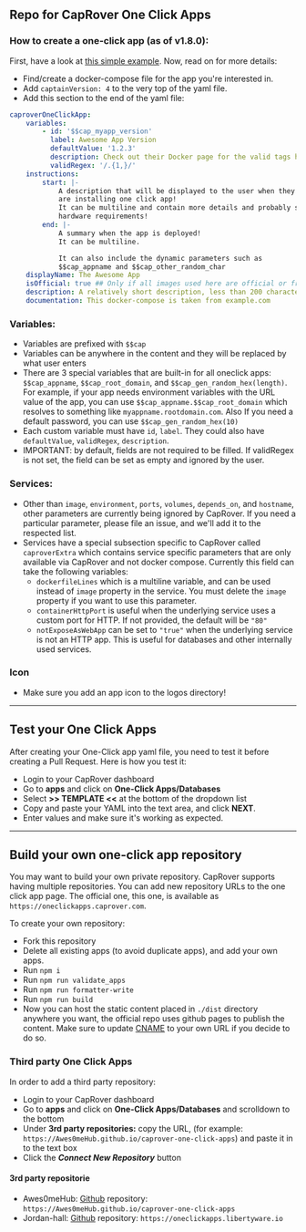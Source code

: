 ## Repo for CapRover One Click Apps

### How to create a one-click app (as of v1.8.0):
First, have a look at [this simple example](https://github.com/caprover/one-click-apps/blob/master/public/v4/apps/privatebin.yml). Now, read on for more details:


- Find/create a docker-compose file for the app you're interested in.
- Add `captainVersion: 4` to the very top of the yaml file.
- Add this section to the end of the yaml file:
```yaml
caproverOneClickApp:
    variables:
        - id: '$$cap_myapp_version'
          label: Awesome App Version
          defaultValue: '1.2.3'
          description: Check out their Docker page for the valid tags https://hub.docker.com/r/....../tags
          validRegex: '/.{1,}/'
    instructions:
        start: |-
            A description that will be displayed to the user when they
            are installing one click app!
            It can be multiline and contain more details and probably special
            hardware requirements!
        end: |-
            A summary when the app is deployed!
            It can be multiline.

            It can also include the dynamic parameters such as
            $$cap_appname and $$cap_other_random_char
    displayName: The Awesome App
    isOfficial: true ## Only if all images used here are official or from a trusted source.
    description: A relatively short description, less than 200 characters.
    documentation: This docker-compose is taken from example.com
```

### Variables:
- Variables are prefixed with `$$cap`
- Variables can be anywhere in the content and they will be replaced by what user enters
- There are 3 special variables that are built-in for all oneclick apps: `$$cap_appname`, `$$cap_root_domain`, and `$$cap_gen_random_hex(length)`. For example, if your app needs environment variables with the URL value of the app, you can use `$$cap_appname.$$cap_root_domain` which resolves to something like `myappname.rootdomain.com`. Also If you need a default password, you can use `$$cap_gen_random_hex(10)`
- Each custom variable must have `id`, `label`. They could also have `defaultValue`, `validRegex`, `description`.
- IMPORTANT: by default, fields are not required to be filled. If validRegex is not set, the field can be set as empty and ignored by the user.


### Services:
- Other than `image`, `environment`, `ports`, `volumes`, `depends_on`, and `hostname`, other parameters are currently being ignored by CapRover. If you need a particular parameter, please file an issue, and we'll add it to the respected list.
- Services have a special subsection specific to CapRover called `caproverExtra` which contains service specific parameters that are only available via CapRover and not docker compose. Currently this field can take the following variables:
    - `dockerfileLines` which is a multiline variable, and can be used instead of `image` property in the service. You must delete the `image` property if you want to use this parameter.
    - `containerHttpPort` is useful when the underlying service uses a custom port for HTTP. If not provided, the default will be `"80"`
    - `notExposeAsWebApp` can be set to `"true"` when the underlying service is not an HTTP app. This is useful for databases and other internally used services.

### Icon
- Make sure you add an app icon to the logos directory!


---------


## Test your One Click Apps
After creating your One-Click app yaml file, you need to test it before creating a Pull Request. Here is how you test it:
- Login to your CapRover dashboard
- Go to **apps** and click on **One-Click Apps/Databases**
- Select **>> TEMPLATE <<** at the bottom of the dropdown list
- Copy and paste your YAML into the text area, and click **NEXT**.
- Enter values and make sure it's working as expected.

---------

## Build your own one-click app repository
You may want to build your own private repository. CapRover supports having multiple repositories. You can add new repository URLs to the one click app page. The official one, this one, is available as `https://oneclickapps.caprover.com`.

To create your own repository:
- Fork this repository
- Delete all existing apps (to avoid duplicate apps), and add your own apps.
- Run `npm i`
- Run `npm run validate_apps`
- Run `npm run formatter-write`
- Run `npm run build`
- Now you can host the static content placed in `./dist` directory anywhere you want, the official repo uses github pages to publish the content. Make sure to update [CNAME](https://github.com/caprover/one-click-apps/blob/master/public/CNAME) to your own URL if you decide to do so.

### Third party One Click Apps

In order to add a third party repository:
-   Login to your CapRover dashboard
-   Go to **apps** and click on **One-Click Apps/Databases** and scrolldown to the bottom
-   Under **3rd party repositories:** copy  the URL, (for example: `https://Awes0meHub.github.io/caprover-one-click-apps`) and paste it in to the text box
-   Click the **_Connect New Repository_** button

#### 3rd party repositorie
-   Awes0meHub: [Github](https://github.com/Awes0meHub/caprover-one-click-apps) repository: `https://Awes0meHub.github.io/caprover-one-click-apps`
-   Jordan-hall: [Github](https://github.com/Jordan-Hall/caprover-one-click-apps) repository: `https://oneclickapps.libertyware.io`
